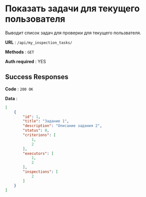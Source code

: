 # Показать задачи для текущего пользователя

Выводит список задач для проверки для текущего пользвателя.

**URL** : `/api/my_inspection_tasks/`

**Methods** : `GET`

**Auth required** : YES

## Success Responses

**Code** : `200 OK`

**Data** :

```json
[
    {
        "id": 1,
        "title": "Задание 1",
        "description": "Описание задания 2",
        "status": 0,
        "criterions": [
            1,
            2
        ],
        "executors": [
            1,
            2
        ],
        "inspections": [
            2
        ]
    }
]
```